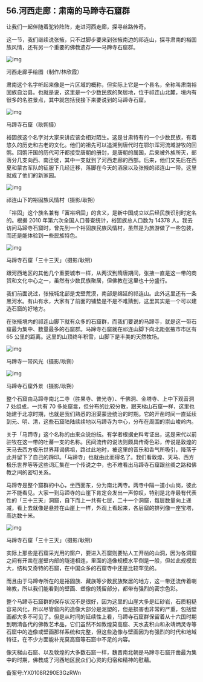 ## 56.河西走廊：肃南的马蹄寺石窟群
让我们一起伴随着驼铃阵阵，走进河西走廊，探寻丝路传奇。


这一节，我们继续说张掖，只不过脚步要来到张掖南边的祁连山，探寻肃南的裕固族风情，还有另一个重要的佛教遗存——马蹄寺石窟群。


![img](https://pic1.zhimg.com/v2-7ec3f2eb3becdc5c61a22ff356c5bea5.webp)

河西走廊手绘图（制作/林欣霞）


肃南这个名字听起来像是一片区域的概称，但实际上它是一个县名，全称叫肃南裕固族自治县。也就是说，这里是一个少数民族的聚居地，位于祁连山北麓，境内有很多的名胜景点，其中就包括我接下来要说到的马蹄寺石窟。


![img](https://pic3.zhimg.com/v2-2dc5b0d1e3c4fdae2a5b0f812b42ccd6.webp)

马蹄寺石窟（耿朔摄）


裕固族这个名字对大家来讲应该会相对陌生。这是甘肃特有的一个少数民族，有着悠久的历史和古老的文化。他们的祖先可以追溯到唐代时在鄂尔浑河流域游牧的回鹘。回鹘汗国的历代可汗都接受唐朝的册封，是唐朝的属国，后来被外族所灭，部落分几支向西、南迁徙，其中一支就到了河西走廊的西部。后来，他们又先后在西夏和蒙古军队的征服下几经迁移，落脚在今天的酒泉以及张掖的祁连山一带。这里就成了他们的新家园。


![img](https://pic2.zhimg.com/v2-3735ff7fae4eb520a5234b362962084c.webp)

祁连山下的裕固族风情村（摄影/耿朔）


「裕固」这个族名兼有「富裕巩固」的含义，是新中国成立以后经民族识别时定名的。根据 2010 年第六次全国人口普查统计，裕固族总人口数为 14378 人。我去访问马蹄寺石窟时，曾先到一个裕固族民族风情村，虽然是为旅游做了一些包装，而还是能体验到一些民族特色。


![img](https://pic4.zhimg.com/v2-19998051ca67dfaa01aa95e36c4fae73.webp)

马蹄寺石窟「三十三天」（摄影/耿朔）


跟河西地区的其他几个重要城市一样，从两汉到隋唐期间，张掖一直是这一带的商贸和文化中心之一，虽然有少数民族聚居，但佛教在这里也十分盛行。


我们前面说过，张掖城北部是戈壁荒漠，南部是绵延的祁连山。此外这里还有一条黑河水。有山有水，大家有了前面的铺垫是不是不难猜到，这里其实是一个可以建造石窟的好地方。


在张掖境内的祁连山脚下就有众多的石窟群，而我们要说的马蹄寺，就是这一带石窟最为集中、数量最多的石窟群。马蹄寺石窟就在祁连山脚下向北距张掖市市区有 65 公里的距离。这里的山顶终年积雪，山脚下是丰美的天然牧场。


![img](https://pic1.zhimg.com/v2-010e0d60d4691114980465c23829c776.webp)

马蹄寺一带风光（摄影/耿朔）


![img](https://pic3.zhimg.com/v2-3e32e9603d927b96895f97fd5bc9731a.webp)

马蹄寺石窟外景（摄影/耿朔）


整个石窟由马蹄寺南北二寺（胜果寺、普光寺）、千佛洞、金塔寺、上中下观音洞 7 处组成，一共有 70 多处窟龛，但分布的比较分散，跟天梯山石窟一样，这里也始建于北凉时期，也就是我们熟悉的沮渠蒙逊统治的时期。它的开凿时间一直延续到元、明、清，这些石窟陆陆续续地以马蹄寺为中心，分布在周围的崇山峻岭内。


关于「马蹄寺」这个名称的由来众说纷纭。有学者根据史料考证出，这是宋代以前驻牧在这一带的吐蕃一支的名称。民间流传的说法则颇具传奇色彩，传说是敦煌的天马去西方极乐世界拜谒佛祖，路过此地时，被这里的音乐和香气所吸引，降落于此并留下了自己的蹄印。「马蹄寺」也就由此而得名了。我们看敦煌、天马、西方极乐世界等等这些词汇集在一个传说之中，也不难看出马蹄寺石窟跟丝绸之路和佛教之间的密切关系。


马蹄寺是整个窟群的中心，坐西面东，分为南北两寺。两寺中隔一道小山岗，彼此并不能看见。大家一到马蹄寺的山崖下肯定会发出一声惊叹，特别是北寺最有代表性的「三十三天」洞窟，自下而上一共有七层，二十一个洞窟，每层数量向上递减，看上去就像是悬挂在山崖上一样，外观上看起来，各层窟的排列像一座宝塔，高达数十米。


![img](https://pic4.zhimg.com/v2-19998051ca67dfaa01aa95e36c4fae73.webp)

马蹄寺石窟「三十三天」（摄影/耿朔）


实际上那些是石窟采光用的窗户，要进入石窟则要钻人工开凿的山洞，因为各洞窟之间有开凿在崖壁内部的隧道相连，里面的造像规模水平倒是一般，但如此规模宏大，结构又奇特的石窟，在中国众多的石窟寺中还是比较罕见的。


而且由于马蹄寺所在的是裕固族、藏族等少数民族聚居的地方，这一带还流传着喇嘛教，所以我们能看到的壁画、塑像的残留部分，都带有强烈的密宗色彩。


整个马蹄寺石窟群的保存状况不是很好，因为这里的山崖大多是红砂岩，石质粗糙容易风化，所以尽管窟内的造像大部分是泥塑的，但是损害也非常的严重，包括壁画都大多不可见了。但是从时间的延续性上看，马蹄寺石窟群保留着从十六国时期到明清各代的佛教艺术品，它们虽然不如敦煌莫高窟、天水麦积山和永靖炳灵寺等石窟中的造像或壁画那样系统和完整，但这些造像与壁画因为有强烈的时代和地域特征，在不少方面能补充莫高窟等石窟中不足的内容。


像天梯山石窟、以及敦煌的大多数石窟一样，魏晋南北朝是马蹄寺石窟开凿最为集中的时期，佛教成了河西地区民众们心灵的归宿和精神的慰藉。


备案号:YX0108R290E3GzRWn

